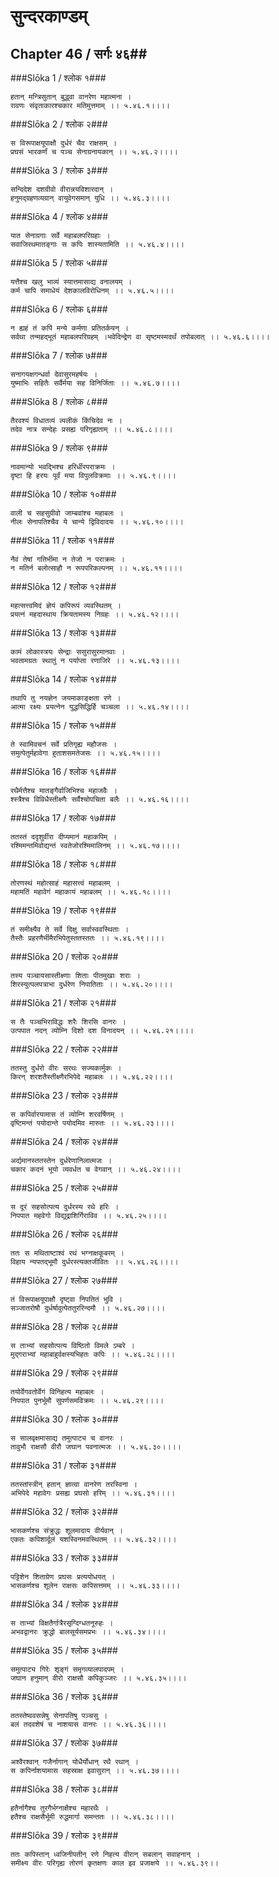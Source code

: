 सुन्दरकाण्डम्
===============================


## Chapter 46  / सर्गः ४६##


###Slōka 1 / श्लोक १###


    हतान् मन्त्रिसुतान् बुद्ध्वा वानरेण महात्मना ।
    रावणः संवृताकारश्चकार मतिमुत्तमाम् ।। ५.४६.१।।।।


###Slōka 2 / श्लोक २###


    स विरूपाक्षयूपाक्षौ दुर्धरं चैव राक्षसम् ।
    प्रघसं भारकर्णं च पञ्च सेनाग्रनायकान् ।। ५.४६.२।।।।


###Slōka 3 / श्लोक ३###


    सन्दिदेश दशग्रीवो वीरान्नयविशारदान् ।
    हनुमद्ग्रहणव्यग्रान् वायुवेगसमान् युधि ।। ५.४६.३।।।।


###Slōka 4 / श्लोक ४###


    यात सेनाग्रगाः सर्वे महाबलपरिग्रहाः ।
    सवाजिरथमातङ्गाः स कपिः शास्यतामिति ।। ५.४६.४।।।।


###Slōka 5 / श्लोक ५###


    यत्तैश्च खलु भाव्यं स्यात्तमासाद्य वनालयम् ।
    कर्म चापि समाधेयं देशकालविरोधिनम् ।। ५.४६.५।।।।


###Slōka 6 / श्लोक ६###


    न ह्यहं तं कपिं मन्ये कर्मणा प्रतितर्कयन् ।
    सर्वथा तन्महद्भूतं महाबलपरिग्रहम् ।भवेदिन्द्रेण वा सृष्टमस्मदर्थं तपोबलात् ।। ५.४६.६।।।।


###Slōka 7 / श्लोक ७###


    सनागयक्षगन्धर्वा देवासुरमहर्षयः ।
    युष्माभिः सहितैः सर्वैर्मया सह विनिर्जिताः ।। ५.४६.७।।।।


###Slōka 8 / श्लोक ८###


    तैरवश्यं विधातव्यं व्यलीकं किंचिदेव नः ।
    तदेव नात्र सन्देहः प्रसह्य परिगृह्यताम् ।। ५.४६.८।।।।


###Slōka 9 / श्लोक ९###


    नावमान्यो भवद्भिश्च हरिर्धीरपराक्रमः ।
    दृष्टा हि हरयः पूर्वं मया विपुलविक्रमाः ।। ५.४६.९।।।।


###Slōka 10 / श्लोक १०###


    वाली च सहसुग्रीवो जाम्बवांश्च महाबलः ।
    नीलः सेनापतिश्चैव ये चान्ये द्विविदादयः ।। ५.४६.१०।।।।


###Slōka 11 / श्लोक ११###


    नैवं तेषां गतिर्भीमा न तेजो न पराक्रमः ।
    न मतिर्न बलोत्साहौ न रूपपरिकल्पनम् ।। ५.४६.११।।।।


###Slōka 12 / श्लोक १२###


    महत्सत्त्वमिदं ज्ञेयं कपिरूपं व्यवस्थितम् ।
    प्रयत्नं महदास्थाय क्रियतामस्य निग्रहः ।। ५.४६.१२।।।।


###Slōka 13 / श्लोक १३###


    कामं लोकास्त्रयः सेन्द्राः ससुरासुरमानवाः ।
    भवतामग्रतः स्थातुं न पर्याप्ता रणाजिरे ।। ५.४६.१३।।।।


###Slōka 14 / श्लोक १४###


    तथापि तु नयज्ञेन जयमाकाङ्क्षता रणे ।
    आत्मा रक्ष्यः प्रयत्नेन युद्धसिद्धिर्हि चञ्चला ।। ५.४६.१४।।।।


###Slōka 15 / श्लोक १५###


    ते स्वामिवचनं सर्वे प्रतिगृह्य महौजसः ।
    समुत्पेतुर्महावेगा हुताशसमतेजसः ।। ५.४६.१५।।।।


###Slōka 16 / श्लोक १६###


    रथैर्मत्तैश्च मातङ्गैर्वाजिभिश्च महाजवैः ।
    श्स्त्रैश्च विविधैस्तीक्ष्णैः सर्वैश्चोपचिता बलैः ।। ५.४६.१६।।।।


###Slōka 17 / श्लोक १७###


    ततस्तं ददृशुर्वीरा दीप्यमानं महाकपिम् ।
    रश्मिमन्तमिवोद्यन्तं स्वतेजोरश्मिमालिनम् ।। ५.४६.१७।।।।


###Slōka 18 / श्लोक १८###


    तोरणस्थं महोत्साहं महासत्त्वं महाबलम् ।
    महामतिं महावेगं महाकायं महाबलम् ।। ५.४६.१८।।।।


###Slōka 19 / श्लोक १९###


    तं समीक्ष्यैव ते सर्वे दिक्षु सर्वास्ववस्थिताः ।
    तैस्तैः प्रहरणैर्भीमैरभिपेतुस्ततस्ततः ।। ५.४६.१९।।।।


###Slōka 20 / श्लोक २०###


    तस्य पञ्चायसास्तीक्ष्णाः शिताः पीतमुखाः शराः ।
    शिरस्युत्पलपत्राभा दुर्धरेण निपातिताः ।। ५.४६.२०।।।।


###Slōka 21 / श्लोक २१###


    स तैः पञ्चभिराविद्धः शरैः शिरसि वानरः ।
    उत्पपात नदन् व्योम्नि दिशो दश विनादयन् ।। ५.४६.२१।।।।


###Slōka 22 / श्लोक २२###


    ततस्तु दुर्धरो वीरः सरथः सज्यकार्मुकः ।
    किरन् शरशतैस्तीक्ष्णैरभिपेदे महाबलः ।। ५.४६.२२।।।।


###Slōka 23 / श्लोक २३###


    स कपिर्वारयामास तं व्योम्नि शरवर्षिणम् ।
    वृष्टिमन्तं पयोदान्ते पयोदमिव मारुतः ।। ५.४६.२३।।।।


###Slōka 24 / श्लोक २४###


    अर्द्यमानस्ततस्तेन दुर्धरेणानिलात्मजः ।
    चकार कदनं भूयो व्यवर्धत च वेगवान् ।। ५.४६.२४।।।।


###Slōka 25 / श्लोक २५###


    स दूरं सहसोत्पत्य दुर्धरस्य रथे हरिः ।
    निपपात महवेगो विद्युद्राशिर्गिराविव ।। ५.४६.२५।।।।


###Slōka 26 / श्लोक २६###


    ततः स मथिताष्टाश्वं रथं भग्नाक्षकूबरम् ।
    विहाय न्यपतद्भूमौ दुर्धरस्त्यक्तजीवितः ।। ५.४६.२६।।।।


###Slōka 27 / श्लोक २७###


    तं विरूपाक्षयूपाक्षौ दृष्ट्वा निपतितं भुवि ।
    सञ्जातरोषौ दुर्धर्षावुत्पेततुररिन्दमौ ।। ५.४६.२७।।।।


###Slōka 28 / श्लोक २८###


    स ताभ्यां सहसोत्पत्य विष्ठितो विमले ऽम्बरे ।
    मुद्गराभ्यां महाबाहुर्वक्षस्यभिहतः कपिः ।। ५.४६.२८।।।।


###Slōka 29 / श्लोक २९###


    तयोर्वेगवतोर्वेगं विनिहत्य महाबलः ।
    निपपात पुनर्भूमौ सुपर्णसमविक्रमः ।। ५.४६.२९।।।।


###Slōka 30 / श्लोक ३०###


    स सालवृक्षमासाद्य तमुत्पाट्य च वानरः ।
    तावुभौ राक्षसौ वीरौ जघान पवनात्मजः ।। ५.४६.३०।।।।


###Slōka 31 / श्लोक ३१###


    ततस्तांस्त्रीन् हतान् ज्ञात्वा वानरेण तरस्विना ।
    अभिपेदे महावेगः प्रसह्य प्रघसो हरिम् ।। ५.४६.३१।।।।


###Slōka 32 / श्लोक ३२###


    भासकर्णश्च संक्रुद्धः शूलमादाय वीर्यवान् ।
    एकतः कपिशार्दूलं यशस्विनमवस्थितम् ।। ५.४६.३२।।।।


###Slōka 33 / श्लोक ३३###


    पट्टिशेन शिताग्रेण प्रघसः प्रत्ययोधयत् ।
    भासकर्णश्च शूलेन राक्षसः कपिसत्तमम् ।। ५.४६.३३।।।।


###Slōka 34 / श्लोक ३४###


    स ताभ्यां विक्षतैर्गात्रैरसृग्दिग्धतनूरुहः ।
    अभवद्वानरः क्रुद्धो बालसूर्यसमप्रभः ।। ५.४६.३४।।।।


###Slōka 35 / श्लोक ३५###


    समुत्पाट्य गिरेः शृङ्गं समृगव्यालपादपम् ।
    जघान हनुमान् वीरो राक्षसौ कपिकुञ्जरः ।। ५.४६.३५।।।।


###Slōka 36 / श्लोक ३६###


    ततस्तेष्ववसन्नेषु सेनापतिषु पञ्चसु ।
    बलं तदवशेषं च नाशयास वानरः ।। ५.४६.३६।।।।


###Slōka 37 / श्लोक ३७###


    अश्वैरश्वान् गजैर्नागान् योधैर्योधान् रथै रथान् ।
    स कपिर्नाशयामास सहस्राक्ष इवासुरान् ।। ५.४६.३७।।।।


###Slōka 38 / श्लोक ३८###


    हतैर्नागैश्च तुरगैर्भग्नाक्षैश्च महारथैः ।
    हतैश्च राक्षसैर्भूमी रुद्धमार्गा समन्ततः ।। ५.४६.३८।।।।


###Slōka 39 / श्लोक ३९###


    ततः कपिस्तान् ध्वजिनीपतीन् रणे निहत्य वीरान् सबलान् सवाहनान् ।
    समीक्ष्य वीरः परिगृह्य तोरणं कृतक्षणः काल इव प्रजाक्षये ।। ५.४६.३९।।


